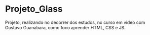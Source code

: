 # Projeto_Glass
Projeto, realizando no decorrer dos estudos, no curso em video com Gustavo Guanabara, como foco aprender HTML, CSS e JS.
